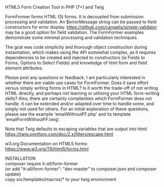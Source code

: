 HTML5 Form Creation Tool in PHP (7+) and Twig

FormFormer forms HTML (5) forms. It is decoupled from submission processing and validation. An $errorMessage string can be passed to field constructors for error display. https://github.com/cangelis/simple-validator may be a good option for field validation. The FormFormer examples demonstrate some minimal processing and validation techniques.

The goal was code simplicity and thorough object construction during instantiation, which makes using the API somewhat complex, as it requires dependencies to be created and injected to constructors (ie Fields to Forms, Options to Select Fields) and knowledge of html form and field element attributes.

Please post any questions or feedback. I am particularly interested in whether there are viable use cases for FormFormer. Does it save effort versus simply writing forms in HTML? Is it worth the trade-off of not writing HTML directly, and perhaps not learning or utilising your HTML form-writing skills? Also, there are certainly complexities which FormFormer does not handle. It can be extended and/or adapted over time to handle some, and simply not used for others. For an initial exploration of these questions, please see the example 'emailWithoutFF.php' and its template 'emailFormWithoutFF.twig'. 

Note that Twig defaults to escaping variables that are output into html:
https://twig.symfony.com/doc/2.x/filters/escape.html

w3.org Documentation on HTML5 forms:  
https://www.w3.org/TR/html5/forms.html

INSTALLATION  
composer require it-all/form-former  
(or add "it-all/form-former": "dev-master" to composer.json and composer update)  
copy src/templates/macros/* to your twig environment
